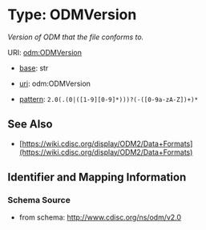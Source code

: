 # Type: ODMVersion




_Version of ODM that the file conforms to._



URI: [odm:ODMVersion](http://www.cdisc.org/ns/odm/v2.0/ODMVersion)

* [base](https://w3id.org/linkml/base): str

* [uri](https://w3id.org/linkml/uri): odm:ODMVersion



* [pattern](https://w3id.org/linkml/pattern): `2.0(.(0|([1-9][0-9]*)))?(-([0-9a-zA-Z])+)*`






## See Also

* [https://wiki.cdisc.org/display/ODM2/Data+Formats](https://wiki.cdisc.org/display/ODM2/Data+Formats)

## Identifier and Mapping Information







### Schema Source


* from schema: http://www.cdisc.org/ns/odm/v2.0



